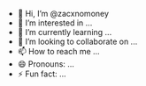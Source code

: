 - 👋 Hi, I’m @zacxnomoney
- 👀 I’m interested in ...
- 🌱 I’m currently learning ...
- 💞️ I’m looking to collaborate on ...
- 📫 How to reach me ...
- 😄 Pronouns: ...
- ⚡ Fun fact: ...

<!---
zacxnomoney/zacxnomoney is a ✨ special ✨ repository because its `README.md` (this file) appears on your GitHub profile.
You can click the Preview link to take a look at your changes.
--->
